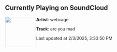 ## Currently Playing on SoundCloud

[<img align="left" width="100" src="https://i1.sndcdn.com/artworks-rzDzyBydGrqUui77-zzJgKQ-t500x500.jpg">](https://soundcloud.com/webcage/are-you-mad)

**Artist**: webcage 

**Track**: are you mad

Last updated at 2/3/2025, 3:33:50 PM
